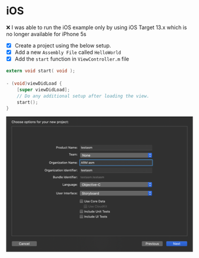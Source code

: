 # iOS

:x: I was able to run the iOS example only by using iOS Target 13.x which is no longer available for iPhone 5s

- [x] Create a project using the below setup.
- [x] Add a new `Assembly File` called `HelloWorld`
- [x] Add the `start` function in `ViewController.m` file

```objectivec
extern void start( void );

- (void)viewDidLoad {
    [super viewDidLoad];
    // Do any additional setup after loading the view.
    start();
}
```


![image](images/XCode-Project.png)
